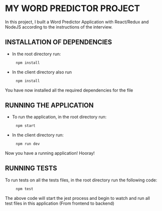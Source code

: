 # MY WORD PREDICTOR PROJECT

In this project, I built a Word Predictor Application  with React/Redux and NodeJS according to the instructions of the interview.

## INSTALLATION OF DEPENDENCIES

* In the root directory run:
```js script
     npm install
```
* In the client directory also run 

```js script
     npm install
```

You have now installed all the required dependencies for the file



## RUNNING THE APPLICATION
* To run the application, in the root directory run:

```js script
     npm start
```


* In the client directory run:

```js script
     npm run dev
```

Now you have a running application! Hooray!


## RUNNING TESTS
To run tests on all the tests files, in the root directory run the following code: 

```js script
     npm test
```

The above code will start the jest process and begin to  watch and run all test files in this application (From frontend to backend)




